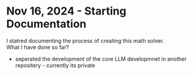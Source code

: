 # Nov 16, 2024 - Starting Documentation
I statred documenting the process of creating this math solver.  
What I have done so far? 
- seperated the development of the core LLM developmnet in another repositery  - currently its private
